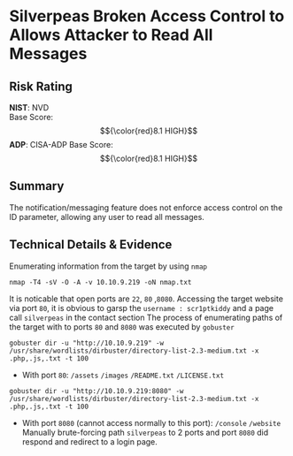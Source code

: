 # Silverpeas Broken Access Control to Allows Attacker to Read All Messages
## Risk Rating

**NIST**: NVD  
Base Score: $${\color{red}8.1 HIGH}$$
**ADP**: CISA-ADP
Base Score: $${\color{red}8.1 HIGH}$$

## Summary
The notification/messaging feature does not enforce access control on the ID parameter, allowing any user to read all messages.
## Technical Details & Evidence
Enumerating information from the target by using `nmap`
```
nmap -T4 -sV -O -A -v 10.10.9.219 -oN nmap.txt
```
It is noticable that open ports are `22`, `80` ,`8080`.
Accessing the target website via port `80`, it is obvious to garsp the `username : scr1ptkiddy` and a page call `silverpeas` in the contact section
The process of enumerating paths of the target with to ports `80` and `8080` was executed by `gobuster`
```
gobuster dir -u "http://10.10.9.219" -w /usr/share/wordlists/dirbuster/directory-list-2.3-medium.txt -x .php,.js,.txt -t 100
```
- With port `80`:
`/assets`
`/images`
`/README.txt`
`/LICENSE.txt`
```
gobuster dir -u "http://10.10.9.219:8080" -w /usr/share/wordlists/dirbuster/directory-list-2.3-medium.txt -x .php,.js,.txt -t 100
```
- With port `8080` (cannot access normally to this port):
`/console`
`/website`
Manually brute-forcing path `silverpeas` to 2 ports and port `8080` did respond and redirect to a login page.

